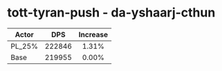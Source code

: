 # tott-tyran-push - da-yshaarj-cthun
| Actor | DPS | Increase |
|---|:---:|:---:|
|PL_25%|222846|1.31%|
|Base|219955|0.00%|
